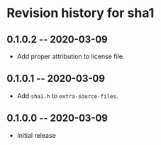 # Revision history for sha1

## 0.1.0.2 -- 2020-03-09

* Add proper attribution to license file.

## 0.1.0.1 -- 2020-03-09

* Add `sha1.h` to `extra-source-files`.

## 0.1.0.0 -- 2020-03-09

* Initial release
